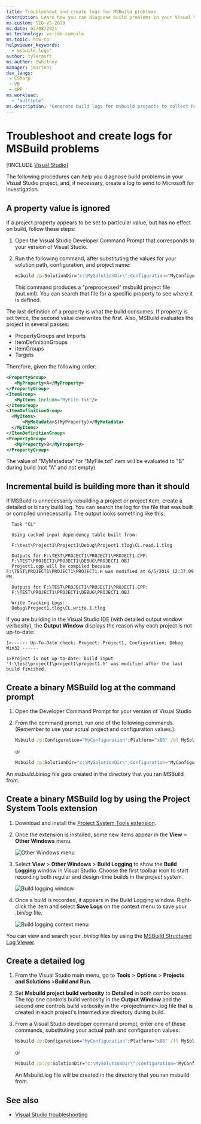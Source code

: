 ```yaml
---
title: Troubleshoot and create logs for MSBuild problems
description: Learn how you can diagnose build problems in your Visual Studio project, and, if necessary, create a log to send to Microsoft for investigation.
ms.custom: SEO-VS-2020
ms.date: 02/08/2021
ms.technology: vs-ide-compile
ms.topic: how-to
helpviewer_keywords:
  - msbuild logs"
author: tylermsft
ms.author: twhitney
manager: jmartens
dev_langs:
 - CSharp
 - VB
 - CPP
ms.workload:
  - "multiple"
ms.description: "Generate build logs for msbuild projects to collect helpful information when troubleshooting issues."
---
```

# Troubleshoot and create logs for MSBuild problems

 [!INCLUDE [Visual Studio](~/includes/applies-to-version/vs-windows-only.md)]

The following procedures can help you diagnose build problems in your Visual Studio project, and, if necessary, create a log to send to Microsoft for investigation.

## A property value is ignored

If a project property appears to be set to particular value, but has no effect on build, follow these steps:

1. Open the Visual Studio Developer Command Prompt that corresponds to your version of Visual Studio.
1. Run the following command, after substituting the values for your solution path, configuration, and project name:

    ```cmd
    msbuild /p:SolutionDir="c:\MySolutionDir\";Configuration="MyConfiguration";Platform="Win32" /pp:out.xml MyProject.vcxproj
    ```

    This command produces a "preprocessed" msbuild project file (out.xml). You can search that file for a specific property to see where it is defined.

The last definition of a property is what the build consumes. If property is set twice, the second value overwrites the first. Also, MSBuild evaluates the project in several passes:

- PropertyGroups and Imports
- ItemDefinitionGroups
- ItemGroups
- Targets

Therefore, given the following order:

```xml
<PropertyGroup>
   <MyProperty>A</MyProperty>
</PropertyGroup>
<ItemGroup>
   <MyItems Include="MyFile.txt"/>
</ItemGroup>
<ItemDefinitionGroup>
  <MyItems>
      <MyMetadata>$(MyProperty)</MyMetadata>
  </MyItems>
</ItemDefinitionGroup>
<PropertyGroup>
   <MyProperty>B</MyProperty>
</PropertyGroup>
```

The value of "MyMetadata" for "MyFile.txt" item will be evaluated to "B" during build (not "A" and not empty)

## Incremental build is building more than it should

If MSBuild is unnecessarily rebuilding a project or project item, create a detailed or binary build log. You can search the log for the file that was built or compiled unnecessarily. The output looks something like this:

```output
  Task "CL"

  Using cached input dependency table built from:

  F:\test\Project1\Project1\Debug\Project1.tlog\CL.read.1.tlog

  Outputs for F:\TEST\PROJECT1\PROJECT1\PROJECT1.CPP:
  F:\TEST\PROJECT1\PROJECT1\DEBUG\PROJECT1.OBJ
  Project1.cpp will be compiled because F:\TEST\PROJECT1\PROJECT1\PROJECT1.H was modified at 6/5/2019 12:37:09 PM.

  Outputs for F:\TEST\PROJECT1\PROJECT1\PROJECT1.CPP:
  F:\TEST\PROJECT1\PROJECT1\DEBUG\PROJECT1.OBJ

  Write Tracking Logs:
  Debug\Project1.tlog\CL.write.1.tlog
```

If you are building in the Visual Studio IDE (with detailed output window verbosity), the **Output Window** displays the reason why each project is not up-to-date:

```output
1>------ Up-To-Date check: Project: Project1, Configuration: Debug Win32 ------

1>Project is not up-to-date: build input 'f:\test\project1\project1\project1.h' was modified after the last build finished.
```

## Create a binary MSBuild log at the command prompt

1. Open the Developer Command Prompt for your version of Visual Studio

1. From the command prompt, run one of the following commands. (Remember to use your actual project and configuration values.):

   ```cmd
   Msbuild /p:Configuration="MyConfiguration";Platform="x86" /bl MySolution.sln
   ```

   or

   ```cmd
   Msbuild /p:SolutionDir="c:\MySolutionDir\";Configuration="MyConfiguration";Platform="Win32" /bl MyProject.vcxproj
   ```

An *msbuild.binlog* file gets created in the directory that you ran MSBuild from.

## Create a binary MSBuild log by using the Project System Tools extension

1. Download and install the [Project System Tools extension](https://marketplace.visualstudio.com/items?itemName=VisualStudioProductTeam.ProjectSystemTools).

1. Once the extension is installed, some new items appear in the **View** > **Other Windows** menu.

   ![Other Windows menu](../ide/media/view-menu.png)

1. Select **View** > **Other Windows** > **Build Logging** to show the **Build Logging** window in Visual Studio. Choose the first toolbar icon to start recording both regular and design-time builds in the project system.

   ![Build logging window](../ide/media/build-logging-click-to-record.png)

1. Once a build is recorded, it appears in the Build Logging window. Right-click the item and select **Save Logs** on the context menu to save your *.binlog* file.

   ![Build logging context menu](../ide/media/build-logging-context-menu.png)

You can view and search your *.binlog* files by using the [MSBuild Structured Log Viewer](http://www.msbuildlog.com/).

## Create a detailed log

1. From the Visual Studio main menu, go to **Tools** > **Options** > **Projects and Solutions** >**Build and Run**.
1. Set **Msbuild project build verbosity** to **Detailed** in both combo boxes. The top one controls build verbosity in the **Output Window** and the second one controls build verbosity in the \<projectname\>.log file that is created in each project's Intermediate directory during build.
2. From a Visual Studio developer command prompt, enter one of these commands, substituting your actual path and configuration values:

    ```cmd
    Msbuild /p:Configuration="MyConfiguration";Platform="x86" /fl MySolution.sln
    ```

    or

    ```cmd
    Msbuild /p:/p:SolutionDir="c:\MySolutionDir\";Configuration="MyConfiguration";Platform="Win32" /fl MyProject.vcxproj
    ```

    An Msbuild.log file will be created in the directory that you ran msbuild from.

## See also

- [Visual Studio troubleshooting](/troubleshoot/visualstudio/welcome-visual-studio/)
